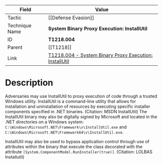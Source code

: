 
|Field|Value|
|---|---|
|Tactic|[[Defense Evasion]]|
|Technique Name|**System Binary Proxy Execution: InstallUtil**|
|ID|**T1218.004**|
|Parent|[[T1218]]|
|Link|[T1218.004 - System Binary Proxy Execution: InstallUtil](https://attack.mitre.org/techniques/T1218/004)|

# Description

Adversaries may use InstallUtil to proxy execution of code through a trusted Windows utility. InstallUtil is a command-line utility that allows for installation and uninstallation of resources by executing specific installer components specified in .NET binaries. (Citation: MSDN InstallUtil) The InstallUtil binary may also be digitally signed by Microsoft and located in the .NET directories on a Windows system: <code>C:\Windows\Microsoft.NET\Framework\v<version>\InstallUtil.exe</code> and <code>C:\Windows\Microsoft.NET\Framework64\v<version>\InstallUtil.exe</code>.

InstallUtil may also be used to bypass application control through use of attributes within the binary that execute the class decorated with the attribute <code>[System.ComponentModel.RunInstaller(true)]</code>. (Citation: LOLBAS Installutil)